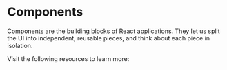 # Components

Components are the building blocks of React applications. They let us split the UI into independent, reusable pieces, and think about each piece in isolation.

Visit the following resources to learn more: